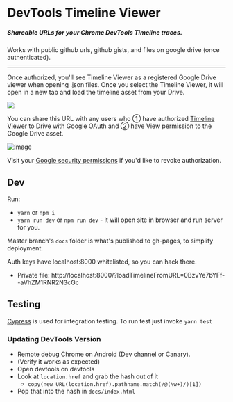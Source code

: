 # DevTools Timeline Viewer
##### Shareable URLs for your Chrome DevTools Timeline traces.

Works with public github urls, github gists, and files on google drive (once authenticated).

---

Once authorized, you'll see Timeline Viewer as a registered Google Drive viewer when opening .json files. Once you select the Timeline Viewer, it will open in a new tab and load the timeline asset from your Drive.

![](https://cloud.githubusercontent.com/assets/39191/18080010/67390d9a-6e48-11e6-98a3-9c8c81b1df67.png)


You can share this URL with any users who ① have authorized [Timeline Viewer](https://chromedevtools.github.io/timeline-viewer/) to Drive with Google OAuth and ② have View permission to the Google Drive asset.

![image](https://cloud.githubusercontent.com/assets/39191/18080845/fb39f056-6e4b-11e6-90df-6cda94bd2495.png)


Visit your <a href="https://security.google.com/settings/security/permissions?pli=1">Google security permissions</a> if you'd like to revoke authorization.


## Dev

Run:
 - `yarn` or `npm i`
 - `yarn run dev` or `npm run dev` - it will open site in browser and run server for you.

Master branch's `docs` folder is what's published to gh-pages, to simplify deployment.

Auth keys have localhost:8000 whitelisted, so you can hack there.

* Private file: http://localhost:8000/?loadTimelineFromURL=0BzvYe7bYFf--aVhZM1RNR2N3cGc

## Testing 

[Cypress](https://cypress.io) is used for integration testing.
To run test just invoke `yarn test`

### Updating DevTools Version

* Remote debug Chrome on Android (Dev channel or Canary).
* (Verify it works as expected)
* Open devtools on devtools
* Look at `location.href` and grab the hash out of it
  * `copy(new URL(location.href).pathname.match(/@(\w+)/)[1])`
* Pop that into the hash in `docs/index.html`
